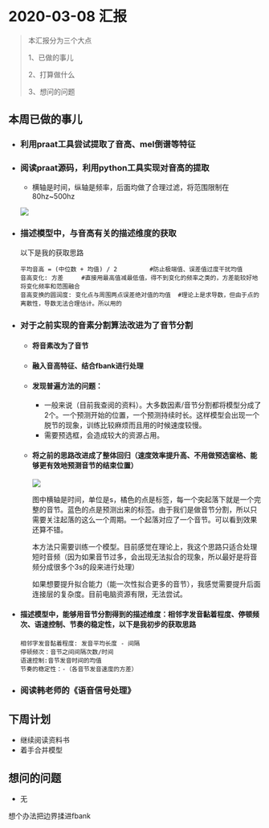 # 2020-03-08 汇报

> 本汇报分为三个大点
>
> 1、已做的事儿
>
> 2、打算做什么
>
> 3、想问的问题

## 本周已做的事儿

* ###  利用praat工具尝试提取了音高、mel倒谱等特征

* ### 阅读praat源码，利用python工具实现对音高的提取

  * 横轴是时间，纵轴是频率，后面均做了合理过滤，将范围限制在80hz~500hz

  ![](https://s2.ax1x.com/2020/03/08/3xmVvF.png)

* ### 描述模型中，与音高有关的描述维度的获取

  以下是我的获取思路

  ```
  平均音高 = (中位数 + 均值) / 2         #防止极端值、误差值过度干扰均值
  音高变化: 方差     #直接用最高值减最低值，得不到变化的频率之类的，方差能较好地将变化频率和范围融合
  音高变换的圆润度: 变化点与周围两点误差绝对值的均值  #理论上是求导数，但由于点的离散性，导数无法合理估计。所以用的  
  ```

* ### 对于之前实现的音素分割算法改进为了音节分割

  * #### 将音素改为了音节

  * #### 融入音高特征、结合fbank进行处理

  * #### 发现普遍方法的问题：

    * 一般来说（目前我查阅的资料）。大多数因素/音节分割都将模型分成了2个。一个预测开始的位置，一个预测持续时长。这样模型会出现一个脱节的现象，训练比较麻烦而且用的时候速度较慢。
    * 需要预选框，会造成较大的资源占用。

  * #### 将之前的思路改进成了整体回归（速度效率提升高、不用做预选窗格、能够更有效地预测音节的结束位置）

    ![](https://s2.ax1x.com/2020/03/08/3xMDoj.png)

    图中横轴是时间，单位是s，橘色的点是标签，每一个突起落下就是一个完整的音节。蓝色的点是预测出来的标签。由于我们是做音节分割，所以只需要关注起落的这么一个周期。一个起落对应了一个音节。可以看到效果还算不错。

    本方法只需要训练一个模型。目前感觉在理论上，我这个思路只适合处理短时音频（因为如果音节过多，会出现无法拟合的现象，所以最好是将音频分成很多个3s的段来进行处理）

    如果想要提升拟合能力（能一次性拟合更多的音节），我感觉需要提升后面连接层的复杂度。目前电脑资源有限，无法尝试。

* #### 描述模型中，能够用音节分割得到的描述维度：相邻字发音黏着程度、停顿频次、语速控制、节奏的稳定性，以下是我初步的获取思路

  ```
  相邻字发音黏着程度: 发音平均长度 - 间隔
  停顿频次：音节之间间隔次数/时间
  语速控制:音节发音时间的均值
  节奏的稳定性：-（各音节发音速度的方差）
  ```

* ### 阅读韩老师的《语音信号处理》


## 下周计划

- 继续阅读资料书
- 着手合并模型

## 想问的问题

- 无

想个办法把边界揉进fbank